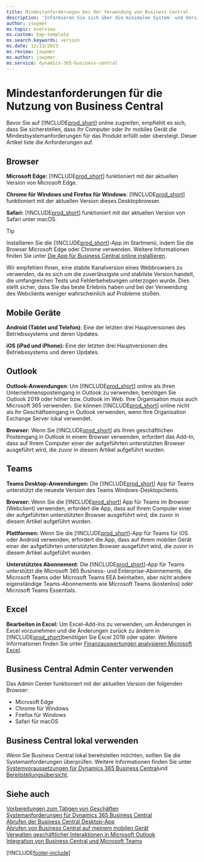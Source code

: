 ```yaml
---
title: Mindestanforderungen bei der Verwendung von Business Central
description: 'Informieren Sie sich über die minimalen System- und Versionsanforderungen für die Verwendung von Business Central online, die im Folgenden beschrieben werden.'
author: jswymer
ms.topic: overview
ms.custom: bap-template
ms.search.keywords: version
ms.date: 12/13/2023
ms.review: jswymer
ms.author: jswymer
ms.service: dynamics-365-business-central
---
```

# <a name="minimum-requirements-for-using-business-central"></a>Mindestanforderungen für die Nutzung von Business Central

Bevor Sie auf [!INCLUDE[prod_short](includes/prod_short.md)] online zugreifen, empfiehlt es sich, dass Sie sicherstellen, dass Ihr Computer oder Ihr mobiles Gerät die Mindestsystemanforderungen für das Produkt erfüllt oder übersteigt. Dieser Artikel liste die Anforderungen auf.  

## <a name="browsers"></a>Browser

**Microsoft Edge:** [!INCLUDE[prod_short](includes/prod_short.md)] funktioniert mit der aktuellen Version von Microsoft Edge.
  
**Chrome für Windows und Firefox für Windows**: [!INCLUDE[prod_short](includes/prod_short.md)] funktioniert mit der aktuellen Version dieses Desktopbrowser.
 
**Safari:** [!INCLUDE[prod_short](includes/prod_short.md)] funktioniert mit der aktuellen Version von Safari unter macOS.  

> [!TIP]
> Installieren Sie die [!INCLUDE[prod_short](includes/prod_short.md)]-App im Startmenü, indem Sie die Browser Microsoft Edge oder Chrome verwenden. Weitere Informationen finden Sie unter [Die App für Business Central online installieren](/dynamics365/business-central/install-desktop-app#install-the-app-for-business-central-online).

Wir empfehlen Ihnen, eine stabile Kanalversion eines Webbrowsers zu verwenden, da es sich um die zuverlässigste und stabilste Version handelt, die umfangreichen Tests und Fehlerbehebungen unterzogen wurde. Dies stellt sicher, dass Sie das beste Erlebnis haben und bei der Verwendung des Webclients weniger wahrscheinlich auf Probleme stoßen.

## <a name="mobile-devices"></a>Mobile Geräte

**Android (Tablet und Telefon)**: Eine der letzten drei Hauptversionen des Betriebssystems und deren Updates.

**iOS (iPad und iPhone):** Eine der letzten drei Hauptversionen des Betriebssystems und deren Updates.

## <a name="outlook"></a>Outlook

**Outlook-Anwendungen**: Um [!INCLUDE[prod_short](includes/prod_short.md)] online als Ihren Unternehmensposteingang in Outlook zu verwenden, benötigen Sie Outlook 2019 oder höher bzw. Outlook im Web. Ihre Organisation muss auch Microsoft 365 verwenden. Sie können [!INCLUDE[prod_short](includes/prod_short.md)] online nicht als Ihr Geschäftseingang in Outlook verwenden, wenn Ihre Organisation Exchange Server lokal verwendet. 

**Browser:** Wenn Sie [!INCLUDE[prod_short](includes/prod_short.md)] als Ihren geschäftlichen Posteingang in Outlook in einem Browser verwenden, erfordert das Add-In, dass auf Ihrem Computer einer der aufgeführten unterstützten Browser ausgeführt wird, die zuvor in diesem Artikel aufgeführt wurden. 

## <a name="teams"></a>Teams

**Teams Desktop-Anwendungen:** Die [!INCLUDE[prod_short](includes/prod_short.md)] App für Teams unterstützt die neueste Version des Teams Windows-Desktopclients. 

**Browser:** Wenn Sie die [!INCLUDE[prod_short](includes/prod_short.md)] App für Teams im Browser (Webclient) verwenden, erfordert die App, dass auf Ihrem Computer einer der aufgeführten unterstützten Browser ausgeführt wird, die zuvor in diesem Artikel aufgeführt wurden. 

**Plattformen:** Wenn Sie die [!INCLUDE[prod_short](includes/prod_short.md)]-App für Teams für iOS oder Android verwenden, erfordert die App, dass auf Ihrem mobilen Gerät einer der aufgeführten unterstützten Browser ausgeführt wird, die zuvor in diesem Artikel aufgeführt wurden.

**Unterstütztes Abonnement**: Die [!INCLUDE[prod_short](includes/prod_short.md)]-App für Teams unterstützt die Microsoft 365 Business- und Enterprise-Abonnements, die Microsoft Teams oder Microsoft Teams EEA beinhalten, aber nicht andere eigenständige Teams-Abonnements wie Microsoft Teams (kostenlos) oder Microsoft Teams Essentials.

## <a name="excel"></a>Excel

**Bearbeiten in Excel:** Um Excel-Add-Ins zu verwenden, um Änderungen in Excel vorzunehmen und die Änderungen zurück zu ändern in [!INCLUDE[prod_short](includes/prod_short.md)]benötigen Sie Excel 2019 oder später. Weitere Informationen finden Sie unter [Finanzauswertungen analysieren Microsoft Excel](finance-analyze-excel.md).  

## <a name="using-the-business-central-administration-center"></a><a name="TAC"></a>Business Central Admin Center verwenden

Das Admin Center funktioniert mit der aktuellen Version der folgenden Browser:

- Microsoft Edge
- Chrome für Windows
- Firefox für Windows
- Safari für macOS

## <a name="use-business-central-on-premises"></a>Business Central lokal verwenden

Wenn Sie Business Central lokal bereitstellen möchten, sollten Sie die Systemanforderungen überprüfen. Weitere Informationen finden Sie unter [Systemvoraussetzungen für Dynamics 365 Business Central](/dynamics365/business-central/dev-itpro/deployment/system-requirements-business-central-v23)und [Bereitstellungsübersicht](/dynamics365/business-central/dev-itpro/deployment/deployment).  

## <a name="see-also"></a>Siehe auch

[Vorbereitungen zum Tätigen von Geschäften](ui-get-ready-business.md)  
[Systemanforderungen für Dynamics 365 Business Central](/dynamics365/business-central/dev-itpro/deployment/system-requirements-business-central-v23)  
[Abrufen der Business Central Desktop-App](install-desktop-app.md)  
[Abrufen von Business Central auf meinem mobilen Gerät](install-mobile-app.md)  
[Verwalten geschäftlicher Interaktionen in Microsoft Outlook](admin-outlook.md)  
[Integration von Business Central und Microsoft Teams](across-teams-overview.md)  

[!INCLUDE[footer-include](includes/footer-banner.md)]
